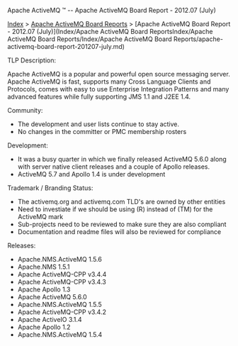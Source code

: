 Apache ActiveMQ ™ -- Apache ActiveMQ Board Report - 2012.07 (July) 

[Index](index.html) > [Apache ActiveMQ Board Reports](apache-activemq-Developers/board-reports.md) > [Apache ActiveMQ Board Report - 2012.07 (July)](Index/Apache ActiveMQ Board ReportsIndex/Apache ActiveMQ Board Reports/Index/Apache ActiveMQ Board Reports/apache-activemq-board-report-201207-july.md)


TLP Description:

Apache ActiveMQ is a popular and powerful open source messaging server. Apache ActiveMQ is fast, supports many Cross Language Clients and Protocols, comes with easy to use Enterprise Integration Patterns and many advanced features while fully supporting JMS 1.1 and J2EE 1.4.

Community:

*   The development and user lists continue to stay active.
*   No changes in the committer or PMC membership rosters

Development:

*   It was a busy quarter in which we finally released ActiveMQ 5.6.0 along with server native client releases and a couple of Apollo releases.
*   ActiveMQ 5.7 and Apollo 1.4 is under development

Trademark / Branding Status:

*   The activemq.org and activemq.com TLD's are owned by other entities
*   Need to investiate if we should be using (R) instead of (TM) for the ActiveMQ mark
*   Sub-projects need to be reviewed to make sure they are also compliant
*   Documentation and readme files will also be reviewed for compliance

Releases:

*   Apache.NMS.ActiveMQ 1.5.6
*   Apache.NMS 1.5.1
*   Apache ActiveMQ-CPP v3.4.4
*   Apache ActiveMQ-CPP v3.4.3
*   Apache Apollo 1.3
*   Apache ActiveMQ 5.6.0
*   Apache.NMS.ActiveMQ 1.5.5
*   Apache ActiveMQ-CPP v3.4.2
*   Apache ActiveIO 3.1.4
*   Apache Apollo 1.2
*   Apache.NMS.ActiveMQ 1.5.4

